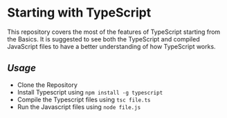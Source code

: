 # Starting with TypeScript
This repository covers the most of the features of TypeScript starting from the Basics. It is suggested to see both the TypeScript and compiled JavaScript files to have a better understanding of how TypeScript works.

## _Usage_
- Clone the Repository
- Install Typescript using ``` npm install -g typescript ```
- Compile the Typescript files using ``` tsc file.ts ```
- Run the Javascript files using ``` node file.js ```

